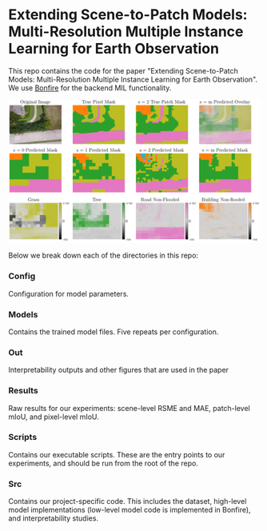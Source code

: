 
# Extending Scene-to-Patch Models: Multi-Resolution Multiple Instance Learning for Earth Observation

This repo contains the code for the paper "Extending Scene-to-Patch Models: Multi-Resolution
Multiple Instance Learning for Earth Observation".  
We use [Bonfire](https://github.com/JAEarly/Bonfire) for the backend MIL functionality.

![main_img](./out/interpretability/paper/multi_res_example.png)


Below we break down each of the directories in this repo:

### Config

Configuration for model parameters.

### Models

Contains the trained model files. Five repeats per configuration.

### Out

Interpretability outputs and other figures that are used in the paper

### Results

Raw results for our experiments: scene-level RSME and MAE, patch-level mIoU, and pixel-level mIoU.

### Scripts

Contains our executable scripts. These are the entry points to our experiments, and should be run from the root
of the repo.

### Src

Contains our project-specific code. This includes the dataset, high-level model implementations
(low-level model code is implemented in Bonfire), and interpretability studies.
